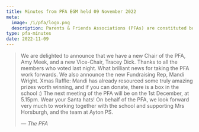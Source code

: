 ```yaml
---
title: Minutes from PFA EGM held 09 November 2022
meta:
  image: /i/pfa/logo.png
  description: Parents & Friends Associations (PFAs) are constituted bodies, which support the school and the broader community. They are independent from the school and the local authority.
type: pfa-minutes
date: 2022-11-09
---
```


> We are delighted to announce that we have a new Chair of the PFA, Amy Meek, and
> a new Vice-Chair, Tracey Dick. Thanks to all the members who voted last night.
> What brilliant news for taking the PFA work forwards. We also announce the new
> Fundraising Rep, Mandi Wright. Xmas Raffle: Mandi has already resourced some
> truly amazing prizes worth winning, and if you can donate, there is a box in the
> school :) The next meeting of the PFA will be on the 1st December, at 5.15pm.
> Wear your Santa hats! On behalf of the PFA, we look forward very much to working
> together with the school and supporting Mrs Horsburgh, and the team at Ayton PS.
> 
> *— The PFA*
